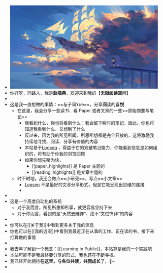- ![655eb545d9f4a27d7624769a94f939b.jpg](../assets/655eb545d9f4a27d7624769a94f939b_1653046390079_0.jpg)
- 你好呀，同路人，我是**赵喧典**，欢迎来到我的【**无限阅读空间**】
-
- 这是我一直想做的事情：==与子同Yue==，分享**阅**读的喜**悦**
	- 在这里，我会分享一些读书、看 Paper 或者文章的一些==原始摘要与笔记==
		- 我看到什么，你也将看到什么；我会留下瞬时的笔记，因此，你也将知道我看到什么、又想到了什么
		- 反过来，因为我的所见所闻、所思所想都是完全开放的，这将激励我持续地寻找、阅读、分享有价值的内容
		- 本站基于[Logseq](http://logseq.com/) ，得益于它的双链笔记能力，你能看到信息是如何组织的，将有助于你我的浏览回顾
		- 如果你想先睹为快，
			- [[paper_highlights]] 是 Paper 主题的
			- [[reading_highlights]] 是文章主题的
	- 时不时地，我还会做点==小研究==，写点==小文章==
		- [Logseq](http://logseq.com/) 不是最好的文章分享形式，但是它能呈现出思维的连接
		-
-
- 这是一个高度自动化的系统
	- 对于我而言，所见所思即所享，就更容易坚持下来
	- 对于你而言，看到的是“天然去雕饰”、绝不“文过饰非”的内容
-
- 你可以在[[关于我]]中看到更多关于我的信息
- 你也可以在[[我的近况]]中看到我最近正在从事的工作、正在读的书，接下来打算做的事情
-
- 我去年了解到一个概念：[[Learning  in Public]]，本站算是我的一个实践吧
- 本站可能不是我最终要分享的形式，我也还在不断寻找。
- 我已经开始期待**在这里，与各位共读，共同成长**了，🍻~
-